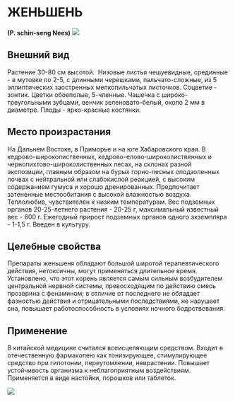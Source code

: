 # ЖЕНЬШЕНЬ
**(P. schin-seng Nees)**
![](Женьшень1.jpg)

## Внешний вид
Растение 30-80 см высотой.  Низовые листья чешуевидные, срединные - в мутовке по 2-5, с длинными черешками, пальчато-сложные, из 5 эллиптических заостренных мелкопильчатых листочков. Соцветие - зонтик. Цветки обоеполые, 5-членные. Чашечка с широко-треугольными зубцами, венчик зеленовато-белый, около 2 мм в диаметре. Плоды - ярко-красные костянки.       

## Место произрастания
На Дальнем Востоке, в Приморье и на юге Хабаровского края. В кедрово-широколиственных, кедрово-елово-широколиственных и чернопихтово-широколиственных лесах, на склонах разной экспозиции, главным образом на бурых горно-лесных оподзоленных почвах с нейтральной или слабокислой реакцией, с высоким содержанием гумуса и хорошо дренированных. Предпочитает затененные местообитания с высокой влажностью воздуха. Теплолюбив, чувствителен к низким температурам. Вес подземных органов 20-25-летнего растения - 20-25 г, максимальный известный вес - 600 г. Ежегодный прирост подземных органов одного экземпляра - 1-1,5 г. Введен в культуру.

## Целебные свойства
Препараты женьшеня обладают большой широтой терапевтического действия, нетоксичны, могут применяться длительное время. Установлено, что этот корень является самым сильным возбудителем центральной нервной системы, превосходящим по действию смесь прозерина с фенамином; в отличие от последнего не обладает фазностью действия и отрицательными последствиями, не нарушает сна, повышает работоспособность в условиях ночного бодрствования.

## Применение
В китайской медицине считался всеисцеляющим средством. Входит в отечественную фармакопею как тонизирующее, стимулирующее средство при гипотонии, переутомлении, неврастении. Повышает устойчивость организма к неблагоприятным воздействиям. Применяется в виде настойки, порошков или таблеток.

![](Женьшень.jpg)

  